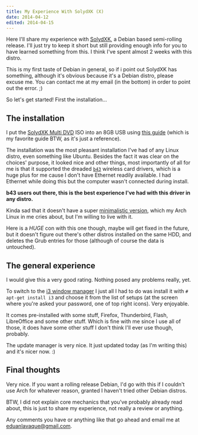 ```yaml
---
title: My Experience With SolydXK (X)
date: 2014-04-12
edited: 2014-04-15
---
```

Here I'll share my experience with [SolydXK](http://solydxk.com/), a Debian based semi-rolling release. I'll just try to keep it short but still providing enough info for you to have learned something from this. I think I've spent almost 2 weeks with this distro.

This is my first taste of Debian in general, so if i point out SolydXK has something, although it's obvious because it's a Debian distro, please excuse me. You can contact me at my email (in the bottom) in order to point out the error. ;)

So let's get started! First the installation...

## The installation

I put the [SolydXK Multi DVD](http://solydxk.com/homeedition/solydxk-multi-dvd/) ISO into an 8GB USB using [this guide](http://crunchbang.org/forums/viewtopic.php?id=23267) (which is my favorite guide BTW, as it's just a reference).

The installation was the most pleasant installation I've had of any Linux distro, even something like Ubuntu. Besides the fact it was clear on the choices' purpose, it looked nice and other things, most importantly of all for me is that it supported the dreaded [`b43`](http://wireless.kernel.org/en/users/Drivers/b43) wireless card drivers, which is a huge plus for me cause I don't have Ethernet readily available. I had Ethernet while doing this but the computer wasn't connected during install.

**b43 users out there, this is the best experience I've had with this driver in any distro.**

Kinda sad that it doesn't have a super [minimalistic version](http://forums.solydxk.com/viewtopic.php?f=14&t=3464), which my Arch Linux in me cries about, but I'm willing to live with it.

Here is a *HUGE* con with this one though, maybe will get fixed in the future, but it doesn't figure out there's other distros installed on the same HDD, and deletes the Grub entries for those (although of course the data is untouched).

## The general experience

I would give this a very good rating. Nothing posed any problems really, yet.

To switch to the [i3 window manager](http://i3wm.org/) I just all I had to do was install it with `# apt-get install i3` and choose it from the list of setups (at the screen where you're asked your password, one of top right icons). Very enjoyable.

It comes pre-installed with some stuff, Firefox, Thunderbird, Flash, LibreOffice and some other stuff. Which is fine with me since I use all of those, it does have some other stuff I don't think I'll ever use though, probably.

The update manager is very nice. It just updated today (as I'm writing this) and it's nicer now. :)

## Final thoughts

Very nice. If you want a rolling release Debian, I'd go with this if I couldn't use Arch for whatever reason, granted I haven't tried other Debian distros.

BTW, I did not explain core mechanics that you've probably already read about, this is just to share my experience, not really a review or anything.

Any comments you have or anything like that go ahead and email me at <eduanlavaque@gmail.com>.
